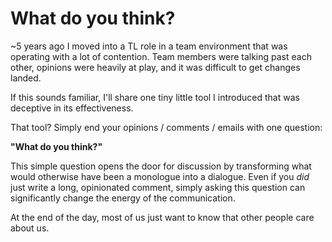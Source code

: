 # What do you think?

~5 years ago I moved into a TL role in a team environment that was operating with a lot of contention. Team members were talking past each other, opinions were heavily at play, and it was difficult to get changes landed.

If this sounds familiar, I'll share one tiny little tool I introduced that was deceptive in its effectiveness.

That tool? Simply end your opinions / comments / emails with one question:

**"What do you think?"**

This simple question opens the door for discussion by transforming what would otherwise have been a monologue into a dialogue. Even if you *did* just write a long, opinionated comment, simply asking this question can significantly change the energy of the communication.

At the end of the day, most of us just want to know that other people care about us.
